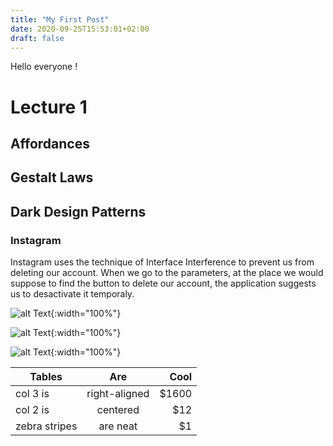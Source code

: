 ```yaml
---
title: "My First Post"
date: 2020-09-25T15:53:01+02:00
draft: false
---
```


Hello everyone !

# Lecture 1

## Affordances

## Gestalt Laws 

## Dark Design Patterns

### Instagram

Instagram uses the technique of Interface Interference to prevent us from deleting our account. 
When we go to the parameters, at the place we would suppose to find the button to delete our account,
the application suggests us to desactivate it temporaly. 

![alt Text](https://github.com/Ceici92/HugoBlog3/blob/master/docs/images/Post1Insta.JPG "Image 1"){:width="100%"}

![alt Text](https://github.com/Ceici92/HugoBlog3/blob/master/static/img/Post1Insta.JPG "Image 1"){:width="100%"}

![alt Text](https://user-images.githubusercontent.com/71452847/94283460-4e574f00-ff51-11ea-98ec-89fb033f3eac.JPG "Image 1"){:width="100%"}





| Tables        | Are           | Cool  |
| ------------- |:-------------:| -----:|
| col 3 is      | right-aligned | $1600 |
| col 2 is      | centered      |   $12 |
| zebra stripes | are neat      |    $1 |



